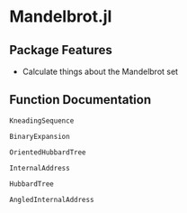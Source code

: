 # Mandelbrot.jl

## Package Features
- Calculate things about the Mandelbrot set
## Function Documentation

```@docs
KneadingSequence
```
```@docs
BinaryExpansion
```
```@docs
OrientedHubbardTree
```
```@docs
InternalAddress
```
```@docs
HubbardTree
```
```@docs
AngledInternalAddress
```